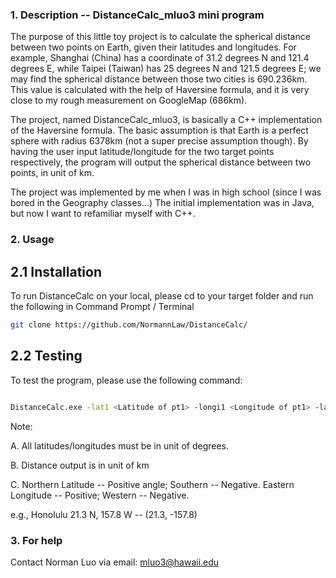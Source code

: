### 1. Description -- DistanceCalc_mluo3 mini program

The purpose of this little toy project is to calculate the spherical distance between two points on Earth, given their latitudes and longitudes. For example, Shanghai
(China) has a coordinate of 31.2 degrees N and 121.4 degrees E, while Taipei (Taiwan) has 25 degrees N and 121.5 degrees E; we may find the spherical distance between
those two cities is 690.236km. This value is calculated with the help of Haversine formula, and it is very close to my rough measurement on GoogleMap (686km).

The project, named DistanceCalc_mluo3, is basically a C++ implementation of the Haversine formula. The basic assumption is that Earth is a perfect sphere with radius 6378km
(not a super precise assumption though). By having the user input latitude/longitude for the two target points respectively, the program will output the spherical
distance between two points, in unit of km.

The project was implemented by me when I was in high school (since I was bored in the Geography classes...) The initial implementation was in Java, but now I want
to refamiliar myself with C++.

### 2. Usage

##  2.1 Installation 
 
 To run DistanceCalc on your local, please cd to your target folder and run the following in Command Prompt / Terminal
     
```bash
git clone https://github.com/NormannLaw/DistanceCalc/
```
     

##  2.2 Testing

To test the program, please use the following command:
     
```bash

DistanceCalc.exe -lat1 <Latitude of pt1> -longi1 <Longitude of pt1> -lat2 <Latitude of pt2> -longi2 <Longitude of pt2>

```

Note: 

A. All latitudes/longitudes must be in unit of degrees.

B. Distance output is in unit of km

C. Northern Latitude -- Positive angle; Southern -- Negative. Eastern Longitude -- Positive; Western -- Negative.

e.g., Honolulu 21.3 N, 157.8 W -- (21.3, -157.8)

### 3. For help
   Contact Norman Luo via email: mluo3@hawaii.edu

     
